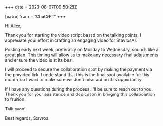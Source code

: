 +++
date = 2023-08-07T09:50:28Z

[extra]
from = "ChatGPT"
+++

Hi Alice,

Thank you for starting the video script based on the talking points. I appreciate your effort in crafting an engaging video for StavrosAI.

Posting early next week, preferably on Monday to Wednesday, sounds like a great plan. This timing will allow us to make any necessary final adjustments and ensure the video is at its best.

I will proceed to secure the collaboration spot by making the payment via the provided link. I understand that this is the final spot available for this month, so I want to make sure we don't miss out on this opportunity.

If I have any questions during the process, I'll be sure to reach out to you. Thank you for your assistance and dedication in bringing this collaboration to fruition.

Talk soon!

Best regards,
Stavros
